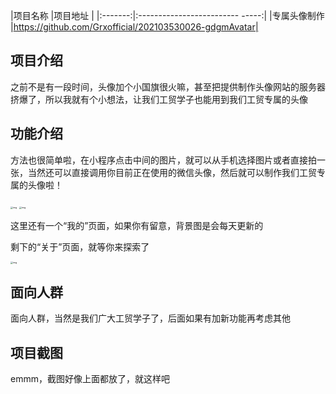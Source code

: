 |项目名称 |项目地址 |
|:-------:|:------------------------- -----:|
|专属头像制作 |https://github.com/Grxofficial/202103530026-gdgmAvatar|

## 项目介绍

之前不是有一段时间，头像加个小国旗很火嘛，甚至把提供制作头像网站的服务器挤爆了，所以我就有个小想法，让我们工贸学子也能用到我们工贸专属的头像

## 功能介绍

方法也很简单啦，在小程序点击中间的图片，就可以从手机选择图片或者直接拍一张，当然还可以直接调用你目前正在使用的微信头像，然后就可以制作我们工贸专属的头像啦！

<img src="https://docimg6.docs.qq.com/image/nniPZ5-JlGSuyDaIA2YSgg.png?w=1125&h=2436" alt="img" style="zoom: 25%;" />                        <img src="https://docimg9.docs.qq.com/image/onfsapfVEV3KfmK3Jz1LYQ.png?w=1125&h=2436" alt="img" style="zoom:25%;" />        

这里还有一个“我的”页面，如果你有留意，背景图是会每天更新的

剩下的“关于”页面，就等你来探索了

<img src="https://docimg10.docs.qq.com/image/0WgXX33epSsuK4jH6QU8ZQ.png?w=1125&h=2436" alt="img" style="zoom:25%;" />        

## 面向人群

面向人群，当然是我们广大工贸学子了，后面如果有加新功能再考虑其他

## 项目截图

emmm，截图好像上面都放了，就这样吧


